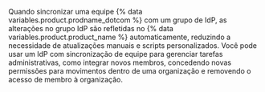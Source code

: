 Quando sincronizar uma equipe {% data variables.product.prodname_dotcom %} com um grupo de IdP, as alterações no grupo IdP são refletidas no {% data variables.product.product_name %} automaticamente, reduzindo a necessidade de atualizações manuais e scripts personalizados. Você pode usar um IdP com sincronização de equipe para gerenciar tarefas administrativas, como integrar novos membros, concedendo novas permissões para movimentos dentro de uma organização e removendo o acesso de membro à organização.
